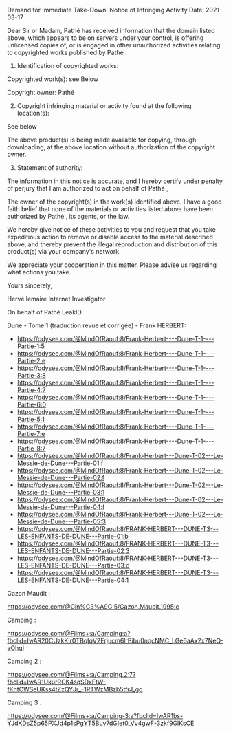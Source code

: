 Demand for Immediate Take-Down: Notice of Infringing Activity
Date: 2021-03-17

Dear Sir or Madam,
Pathé has received information that the domain listed above,
which appears to be on servers under your control,
is offering unlicensed copies of, or is engaged in other unauthorized activities
relating to copyrighted works published by Pathé .

1. Identification of copyrighted works:

Copyrighted work(s): see Below

Copyright owner: Pathé

2. Copyright infringing material or activity found at the following location(s):

See below

The above product(s) is being made available for copying, through downloading, at the above location without authorization of the copyright owner.

3. Statement of authority:

The information in this notice is accurate, and I hereby certify under penalty of perjury that I am authorized to act on behalf of Pathé ,

The owner of the copyright(s) in the work(s) identified above. I have a good faith belief that none of the materials or activities listed
above have been authorized by Pathé , its agents, or the law.

We hereby give notice of these activities to you and request that you take expeditious action to remove or disable access to the material described above,
and thereby prevent the illegal reproduction and distribution of this product(s) via your company's network.

We appreciate your cooperation in this matter. Please advise us regarding what actions you take.

Yours sincerely,

Hervé lemaire
Internet Investigator

On behalf of Pathé
LeakID
<peersonal information hidden>
 
Dune - Tome 1 (traduction revue et corrigée) - Frank HERBERT:

- https://odysee.com/@MindOfRaouf:8/Frank-Herbert----Dune-T-1----Partie-1:5
- https://odysee.com/@MindOfRaouf:8/Frank-Herbert----Dune-T-1----Partie-2:e
- https://odysee.com/@MindOfRaouf:8/Frank-Herbert----Dune-T-1----Partie-3:8
- https://odysee.com/@MindOfRaouf:8/Frank-Herbert----Dune-T-1----Partie-4:7
- https://odysee.com/@MindOfRaouf:8/Frank-Herbert----Dune-T-1----Partie-6:0
- https://odysee.com/@MindOfRaouf:8/Frank-Herbert----Dune-T-1----Partie-5:1
- https://odysee.com/@MindOfRaouf:8/Frank-Herbert----Dune-T-1----Partie-7:e
- https://odysee.com/@MindOfRaouf:8/Frank-Herbert----Dune-T-1----Partie-8:7
- https://odysee.com/@MindOfRaouf:8/Frank-Herbert---Dune-T-02---Le-Messie-de-Dune---Partie-01:f
- https://odysee.com/@MindOfRaouf:8/Frank-Herbert---Dune-T-02---Le-Messie-de-Dune---Partie-02:f
- https://odysee.com/@MindOfRaouf:8/Frank-Herbert---Dune-T-02---Le-Messie-de-Dune---Partie-03:1
- https://odysee.com/@MindOfRaouf:8/Frank-Herbert---Dune-T-02---Le-Messie-de-Dune---Partie-04:f
- https://odysee.com/@MindOfRaouf:8/Frank-Herbert---Dune-T-02---Le-Messie-de-Dune---Partie-05:3
- https://odysee.com/@MindOfRaouf:8/FRANK-HERBERT---DUNE-T3---LES-ENFANTS-DE-DUNE---Partie-01:b
- https://odysee.com/@MindOfRaouf:8/FRANK-HERBERT---DUNE-T3---LES-ENFANTS-DE-DUNE---Partie-02:3
- https://odysee.com/@MindOfRaouf:8/FRANK-HERBERT---DUNE-T3---LES-ENFANTS-DE-DUNE---Partie-03:d
- https://odysee.com/@MindOfRaouf:8/FRANK-HERBERT---DUNE-T3---LES-ENFANTS-DE-DUNE---Partie-04:1


Gazon Maudit :

https://odysee.com/@Cin%C3%A9G:5/Gazon.Maudit.1995:c

  Camping :

https://odysee.com/@Films+:a/Camping:a?fbclid=IwAR20CUzkKir0TBqIqV2Erjucm6lrBibu0nqcNMC_LGe6aAx2x7NeQ-aOhqI


Camping 2 :

https://odysee.com/@Films+:a/Camping.2:7?fbclid=IwAR1UkurRCK4sqSDxFtW-fKhtCWSeUKss4tZzQYJr_-1RTWzMBzb5tfrJ_go


Camping 3 :

https://odysee.com/@Films+:a/Camping-3:a?fbclid=IwAR1bs-YJdKDsZ5p65PXJd4p1sPgYT5Buv7dGIet0_Vv4gwF-3zkf9GlKsCE


